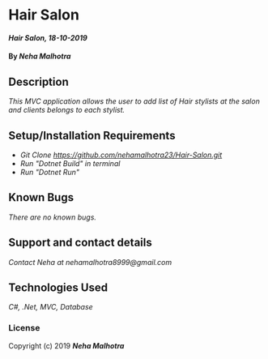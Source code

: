 #  Hair Salon

#### _Hair Salon, 18-10-2019_

#### By _**Neha Malhotra**_

## Description

_This MVC application allows the user to add list of Hair stylists at the salon and clients belongs to each stylist._

## Setup/Installation Requirements

* _Git Clone https://github.com/nehamalhotra23/Hair-Salon.git_
* _Run "Dotnet Build" in terminal_
* _Run "Dotnet Run"_

## Known Bugs

_There are no known bugs._

## Support and contact details

_Contact Neha at nehamalhotra8999@gmail.com_

## Technologies Used

_C#, .Net, MVC, Database_

### License

Copyright (c) 2019 **_Neha Malhotra_**
